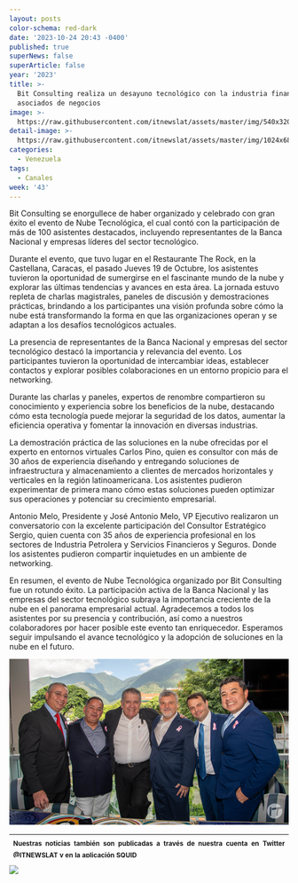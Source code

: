 ```yaml
---
layout: posts
color-schema: red-dark
date: '2023-10-24 20:43 -0400'
published: true
superNews: false
superArticle: false
year: '2023'
title: >-
  Bit Consulting realiza un desayuno tecnológico con la industria financiera y
  asociados de negocios
image: >-
  https://raw.githubusercontent.com/itnewslat/assets/master/img/540x320/BitConsulting-p.jpg
detail-image: >-
  https://raw.githubusercontent.com/itnewslat/assets/master/img/1024x680/BitConsulting-g.jpg
categories:
  - Venezuela
tags:
  - Canales
week: '43'
---
```

Bit Consulting se enorgullece de haber organizado y celebrado con gran éxito el evento de Nube Tecnológica, el cual contó con la participación de más de 100 asistentes destacados, incluyendo representantes de la Banca Nacional y empresas líderes del sector tecnológico.

Durante el evento, que tuvo lugar en el Restaurante The Rock, en la Castellana, Caracas, el pasado Jueves 19 de Octubre, los asistentes tuvieron la oportunidad de sumergirse en el fascinante mundo de la nube y explorar las últimas tendencias y avances en esta área. La jornada estuvo repleta de charlas magistrales, paneles de discusión y demostraciones prácticas, brindando a los participantes una visión profunda sobre cómo la nube está transformando la forma en que las organizaciones operan y se adaptan a los desafíos tecnológicos actuales.

La presencia de representantes de la Banca Nacional y empresas del sector tecnológico destacó la importancia y relevancia del evento. Los participantes tuvieron la oportunidad de intercambiar ideas, establecer contactos y explorar posibles colaboraciones en un entorno propicio para el networking.

Durante las charlas y paneles, expertos de renombre compartieron su conocimiento y experiencia sobre los beneficios de la nube, destacando cómo esta tecnología puede mejorar la seguridad de los datos, aumentar la eficiencia operativa y fomentar la innovación en diversas industrias. 

La demostración práctica de las soluciones en la nube ofrecidas por el experto en entornos virtuales Carlos Pino, quien es consultor con más de 30 años de experiencia diseñando y entregando soluciones de infraestructura y almacenamiento a clientes de mercados horizontales y verticales en la región latinoamericana. Los asistentes pudieron experimentar de primera mano cómo estas soluciones pueden optimizar sus operaciones y potenciar su crecimiento empresarial.

Antonio Melo, Presidente y José Antonio Melo, VP Ejecutivo realizaron un conversatorio con la excelente participación del Consultor Estratégico Sergio, quien cuenta con 35 años de experiencia profesional en los sectores de Industria Petrolera y Servicios Financieros y Seguros.  Donde los asistentes pudieron compartir inquietudes en un ambiente de networking. 

En resumen, el evento de Nube Tecnológica organizado por Bit Consulting fue un rotundo éxito. 
La participación activa de la Banca Nacional y las empresas del sector tecnológico subraya la importancia creciente de la nube en el panorama empresarial actual. Agradecemos a todos los asistentes por su presencia y contribución, así como a nuestros colaboradores por hacer posible este evento tan enriquecedor. Esperamos seguir impulsando el avance tecnológico y la adopción de soluciones en la nube en el futuro.

![](https://raw.githubusercontent.com/itnewslat/assets/master/img/540x320/BitConsulting-p.jpg)

<table style="height: 42px;" width="569">
<tbody>
<tr>
<td style="text-align: justify;"><sub><strong>Nuestras noticias también son publicadas a través de nuestra cuenta en Twitter <a href="https://twitter.com/itnewslat?lang=es">@ITNEWSLAT</a> y en la aplicación <a href="https://squidapp.co/en/">SQUID</a></strong></sub></td>
</tr>
</tbody>
</table>

<img src="https://tracker.metricool.com/c3po.jpg?hash=56f88a41e39ab42c063cc51676587a04"/>